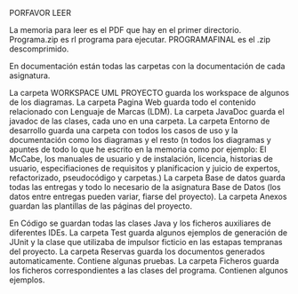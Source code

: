 PORFAVOR LEER

La memoria para leer es el PDF que hay en el primer directorio.
Programa.zip es rl programa para ejecutar.
PROGRAMAFINAL es el .zip descomprimido.

En documentación están todas las carpetas con la documentación de cada asignatura.

La carpeta WORKSPACE UML PROYECTO guarda los workspace de algunos de los diagramas.
La carpeta Pagina Web guarda todo el contenido relacionado con Lenguaje de Marcas (LDM).
La carpeta JavaDoc guarda el javadoc de las clases, cada uno en una carpeta.
La carpeta Entorno de desarrollo guarda una carpeta con todos los casos de uso y la documentación como los diagramas y el resto
(n todos los diagramas y apuntes de todo lo que he escrito en la memoria
como por ejemplo: El McCabe, los manuales de usuario y de instalación, licencia, historias de
usuario, especifiaciones de requisitos y planificacion y juicio de expertos,
refactorizado, pseudocódigo y carpetas.)
La carpeta Base de datos guarda todas las entregas y todo lo necesario de la asignatura Base de Datos (los datos entre entregas pueden variar, fiarse del proyecto).
La carpeta Anexos guardan las plantillas de las páginas del proyecto.

En Código se guardan todas las clases Java y los ficheros auxiliares de diferentes IDEs.
La carpeta Test guarda algunos ejemplos de generación de JUnit y la clase que utilizaba de impulsor ficticio
en las estapas tempranas del proyecto.
La carpeta Reservas guarda los documentos generados automaticamente. Contiene algunas pruebas.
La carpeta Ficheros guarda los ficheros correspondientes a las clases del programa. Contienen algunos ejemplos.